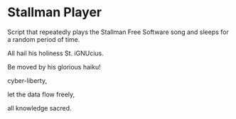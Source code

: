 # Stallman Player
Script that repeatedly plays the Stallman Free Software song and sleeps for a random period of time.

All hail his holiness St. iGNUcius.

Be moved by his glorious haiku!

cyber-liberty,

let the data flow freely,

all knowledge sacred.
